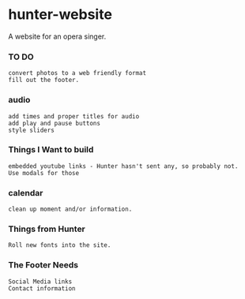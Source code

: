 # hunter-website
A website for an opera singer.

### TO DO
	convert photos to a web friendly format
	fill out the footer.

### audio
	add times and proper titles for audio
	add play and pause buttons
	style sliders
	

### Things I Want to build
	embedded youtube links - Hunter hasn't sent any, so probably not.
	Use modals for those

### calendar
	clean up moment and/or information.


### Things from Hunter
	Roll new fonts into the site.

### The Footer Needs
	Social Media links
	Contact information
